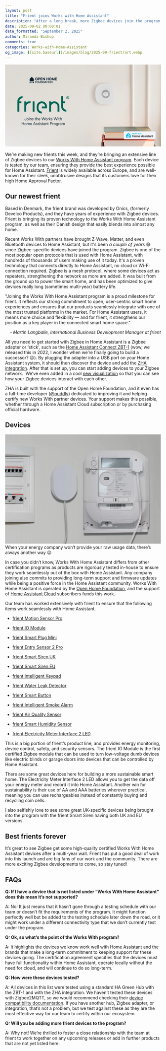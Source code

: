 ```yaml
---
layout: post
title: "Frient joins Works with Home Assistant"
description: "After a long break, more Zigbee devices join the program, bringing everything from energy meter monitoring to smoke alarms."
date: 2025-09-02 00:00:01
date_formatted: "September 2, 2025"
author: Miranda Bishop
comments: true
categories: Works-with-Home-Assistant
og_image: {{site.baseurl}}/images/blog/2025-09-frient/art.webp
---
```


<img src='/images/blog/2025-09-frient/art.webp' style='border: 0;box-shadow: none;' alt="Frient joins Works with Home Assistant">

We’re making new frients this week, and they’re bringing an extensive line of Zigbee devices to our [Works With Home Assistant program](https://works-with.home-assistant.io/). Each device is tested by our team, ensuring they provide the best experience possible for Home Assistant. [Frient](https://www.frient.com/) is widely available across Europe, and are well-known for their sleek, unobtrusive designs that its customers love for their high Home Approval Factor.<!--more-->

## Our newest frient

Based in Denmark, the frient brand was developed by Onics, (formerly Develco Products), and they have years of experience with Zigbee devices. Frient is bringing its proven technology to the Works With Home Assistant program, as well as their Danish design that easily blends into almost any home.

Recent Works With partners have brought Z-Wave, Matter, and even Bluetooth devices to Home Assistant, but it's been _a couple of years_ 😅 since Zigbee-specific devices have joined the program. Zigbee is one of the most popular open protocols that is used with Home Assistant, with hundreds of thousands of users making use of it today. It's a proven technology that connects directly to Home Assistant, no cloud or Wi-Fi connection required. Zigbee is a mesh protocol, where some devices act as repeaters, strengthening the network as more are added. It was built from the ground up to power the smart home, and has been optimized to give devices really long (sometimes multi-year) battery life.

<div class="alert">
<p>"Joining the Works With Home Assistant program is a proud milestone for frient. It reflects our strong commitment to open, user-centric smart home experiences and ensures that our products seamlessly integrate with one of the most trusted platforms in the market. For Home Assistant users, it means more choice and flexibility — and for frient, it strengthens our position as a key player in the connected smart home space."</p>
<em style="text-align: right; display: block;">- Martin Langballe, International Business Development Manager at frient</em>
</div>

All you need to get started with Zigbee in Home Assistant is a Zigbee adapter or ‘stick’, such as the [Home Assistant Connect ZBT-1](/connectzbt1/) (wow, we released this in 2022, I wonder when we’re finally going to build a successor? 😉). By plugging the adapter into a USB port on your Home Assistant system, it should then discover the device and add the [ZHA integration](/integrations/frient/). After that is set up, you can start adding devices to your Zigbee network.  We’ve even added in a cool [new visualization](/blog/2025/06/11/release-20256/#making-sense-of-bluetooth) so that you can see how your Zigbee devices interact with each other.

ZHA is built with the support of the Open Home Foundation, and it even has a full-time developer ([@puddly](https://github.com/puddly)) dedicated to improving it and helping certify new Works With partner devices. Your support makes this possible, whether through a Home Assistant Cloud subscription or by purchasing official hardware.

## Devices

<p class="img">
<img src='/images/blog/2025-09-frient/energy-usage-data.webp' style='border: 0;box-shadow: none;' alt="A frient device attached to a energy meter">
When your energy company won’t provide your raw usage data, there’s always another way 😉
</p>

In case you didn’t know, Works With Home Assistant differs from other certification programs as products are rigorously tested in-house to ensure they work seamlessly out of the box with Home Assistant. Any company joining also commits to providing long-term support and firmware updates while being a positive force in the Home Assistant community. Works With Home Assistant is operated by the [Open Home Foundation](https://www.openhomefoundation.org/), and the support of [Home Assistant Cloud](/cloud/) subscribers funds this work.

Our team has worked extensively with frient to ensure that the following items work seamlessly with Home Assistant.

- [frient Motion Sensor Pro](https://www.frient.com/products/motion-sensor-pro)

- [frient IO Module](https://www.frient.com/products/io-module)

- [frient Smart Plug Mini](https://www.frient.com/products/smart-plug-mini)

- [frient Entry Sensor 2 Pro](https://www.frient.com/products/entry-sensor-2-pro)

- [frient Smart Siren UK](https://www.frient.com/products/smart-siren)

- [frient Smart Siren EU](https://www.frient.com/products/smart-siren)

- [frient Intelligent Keypad](https://www.frient.com/products/intelligent-keypad)

- [frient Water Leak Detector](https://www.frient.com/products/water-leak-detector)

- [frient Smart Button](https://www.frient.com/products/smart-button)

- [frient Intelligent Smoke Alarm](https://www.frient.com/products/intelligent-smoke-alarm)

- [frient Air Quality Sensor](https://www.frient.com/products/air-quality-sensor)

- [frient Smart Humidity Sensor](https://www.frient.com/products/smart-humidity-sensor)

- [frient Electricity Meter Interface 2 LED](https://www.frient.com/products/electricity-meter-interface-2-led)

This is a big portion of frient’s product line, and provides energy monitoring, device control, safety, and security sensors. The frient IO Module is the first certified Zigbee module that can be used to turn low-voltage dumb devices like electric blinds or garage doors into devices that can be controlled by Home Assistant.

There are some great devices here for building a more sustainable smart home. The Electricity Meter Interface 2 LED allows you to get the data off your energy meter and record it into Home Assistant. Another win for sustainability is their use of AA and AAA batteries wherever practical, meaning you can use rechargeables instead of constantly buying and recycling coin cells.

I also selfishly love to see some great UK-specific devices being brought into the program with the frient Smart Siren having both UK and EU versions.

## Best frients forever

It’s great to see Zigbee get some high-quality certified Works With Home Assistant devices after a multi-year wait. Frient has put a good deal of work into this launch and are big fans of our work and the community. There are more exciting Zigbee developments to come, so stay tuned!

## FAQs

**Q: If I have a device that is not listed under “Works With Home Assistant” does this mean it’s not supported?**

A: No! It just means that it hasn’t gone through a testing schedule with our team or doesn’t fit the requirements of the program. It might function perfectly well but be added to the testing schedule later down the road, or it might work under a different connectivity type that we don’t currently test under the program.

**Q: Ok, so what’s the point of the Works With program?**

A: It highlights the devices we know work well with Home Assistant and the brands that make a long-term commitment to keeping support for these devices going. The certification agreement specifies that the devices must have full functionality within Home Assistant, operate locally without the need for cloud, and will continue to do so long-term.

**Q: How were these devices tested?**

A: All devices in this list were tested using a standard HA Green Hub with the ZBT-1 and with the ZHA integration. We haven’t tested these devices with Zigbee2MQTT, so we would recommend checking their [device compatibility documentation](https://www.zigbee2mqtt.io/supported-devices/#v=Frient). If you have another hub, Zigbee adapter, or integration, that’s not a problem, but we test against these as they are the most effective way for our team to certify within our ecosystem.

**Q: Will you be adding more frient devices to the program?**

A: Why not! We’re thrilled to foster a close relationship with the team at frient to work together on any upcoming releases or add in further products that are not yet listed here.

